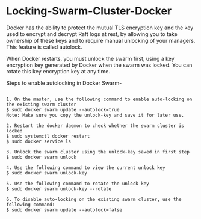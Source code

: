 # Locking-Swarm-Cluster-Docker

 Docker has the ability to protect the mutual TLS encryption key and the key used to encrypt and decrypt Raft logs at rest, by allowing you to take ownership of these keys and to require manual unlocking of your managers. This feature is called autolock.

When Docker restarts, you must unlock the swarm first, using a key encryption key generated by Docker when the swarm was locked. You can rotate this key encryption key at any time.

Steps to enable autolocking in Docker Swarm-

```

1. On the master, use the following command to enable auto-locking on the existing swarm cluster
$ sudo docker swarm update --autolock=true
Note: Make sure you copy the unlock-key and save it for later use.

2. Restart the docker daemon to check whether the swarm cluster is locked
$ sudo systemctl docker restart
$ sudo docker service ls

3. Unlock the swarm cluster using the unlock-key saved in first step
$ sudo docker swarm unlock

4. Use the following command to view the current unlock key
$ sudo docker swarm unlock-key

5. Use the following command to rotate the unlock key
$ sudo docker swarm unlock-key --rotate

6. To disable auto-locking on the existing swarm cluster, use the following command:
$ sudo docker swarm update --autolock=false

```


